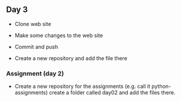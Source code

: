 ## Day 3

* Clone web site
* Make some changes to the web site
* Commit and push

* Create a new repository and add the file there




### Assignment (day 2)

* Create a new repository for the assignments (e.g. call it python-assignments) create a folder called day02 and add the files there.


